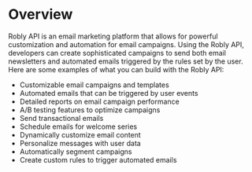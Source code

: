 # Overview

Robly API is an email marketing platform that allows for powerful customization
and automation for email campaigns. Using the Robly API, developers can create
sophisticated campaigns to send both email newsletters and automated emails
triggered by the rules set by the user. Here are some examples of what you can
build with the Robly API:

- Customizable email campaigns and templates
- Automated emails that can be triggered by user events
- Detailed reports on email campaign performance
- A/B testing features to optimize campaigns
- Send transactional emails
- Schedule emails for welcome series
- Dynamically customize email content
- Personalize messages with user data
- Automatically segment campaigns
- Create custom rules to trigger automated emails
